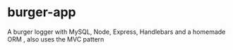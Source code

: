 # burger-app
A burger logger with MySQL, Node, Express, Handlebars and a homemade ORM , also uses the MVC pattern
